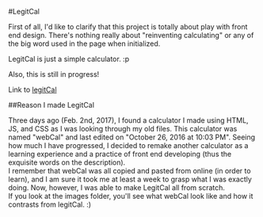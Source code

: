 #LegitCal

First of all, I'd like to clarify that this project is totally about play with front end design. There's nothing really about "reinventing calculating" or any of the big word used in the page when initialized.  

LegitCal is just a simple calculator. :p  

Also, this is still in progress!  

Link to [legitCal](https://robertvunabandi.github.io/legitCal/)

##Reason I made LegitCal

Three days ago (Feb. 2nd, 2017), I found a calculator I made using HTML, JS, and CSS as I was looking through my old files. This calculator was named "webCal" and last edited on "October 26, 2016 at 10:03 PM". Seeing how much I have progressed, I decided to remake another calculator as a learning experience and a practice of front end developing (thus the exquisite words on the description).  
I remember that webCal was all copied and pasted from online (in order to learn), and I am sure it took me at least a week to grasp what I was exactly doing. Now, however, I was able to make LegitCal all from scratch.  
If you look at the images folder, you'll see what webCal look like and how it contrasts from legitCal. :)
